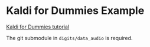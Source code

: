 # Kaldi for Dummies Example

[Kaldi for Dummies tutorial](http://kaldi-asr.org/doc/kaldi_for_dummies.html)

The git submodule in `digits/data_audio` is required.

